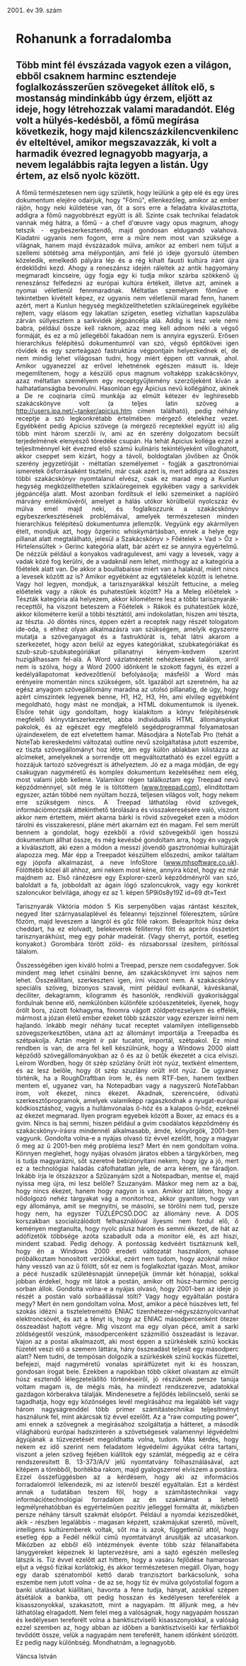 2001. év 39. szám

<style> 
    p { text-align: justify; } 
</style>

# Rohanunk a forradalomba

## Több mint fél évszázada vagyok ezen a világon, ebből csaknem harminc esztendeje foglalkozásszerűen szövegeket állítok elő, s mostanság mindinkább úgy érzem, eljött az ideje, hogy létrehozzak valami maradandót. Elég volt a hülyés-kedésből, a főmű megírása következik, hogy majd kilencszázkilencvenkilenc év elteltével, amikor megszavazzák, ki volt a harmadik évezred legnagyobb magyarja, a nevem legalábbis rajta legyen a listán. Úgy értem, az első nyolc között.

A főmű természetesen nem úgy születik, hogy leülünk a gép elé és egy üres dokumentum elejére odaírjuk, hogy "Főmű", ellenkezőleg, amikor az ember rájön, hogy neki küldetése van, őt a sors erre a feladatra kiválasztotta, addigra a főmű nagyobbrészt együtt is áll. Szinte csak technikai feladatok vannak még hátra, a főmű - a chef d'œuvre vagy opus magnum, ahogy tetszik - egybeszerkesztendő, majd gondosan eldugandó valahová.
Kiadatni ugyanis nem fogom, erre a műre nem most van szüksége a világnak, hanem majd évszázadok múlva, amikor az emberi nem túljut a szellemi sötétség ama mélypontján, ami felé jó ideje gyorsuló ütemben közeledik, emelkedő pályára lép és a rég kihalt fausti kultúra iránt újra érdeklődni kezd. Ahogy a reneszánsz idején ráleltek az antik hagyomány megmaradt kincseire, úgy fogja egy ki tudja mikor szárba szökkenő új reneszánsz felfedezni az európai kultúra értékeit, illetve azt, aminek a nyomai véletlenül fennmaradnak. Méltatlan személyem főműve e tekintetben kivételt képez, ez ugyanis nem véletlenül marad fenn, hanem azért, mert a Kunlun hegység megközelíthetetlen sziklaüregeinek egyikébe rejtem, vagy elásom egy lakatlan szigeten, esetleg vízhatlan kapszulába zárván süllyesztem a sarkvidék jégpáncélja alá.
Addig is lesz vele némi babra, például össze kell raknom, azaz meg kell adnom néki a végső formáját, és ez a mű jellegéből fakadóan nem is annyira egyszerű. Erősen hierarchikus felépítésű dokumentumról van szó, végső építőkövei igen rövidek és egy szerteágazó fastruktúra végpontjain helyezkednek el, de nem mindig lehet világosan tudni, hogy miért éppen ott vannak, ahol. Amikor ugyanezzel az erővel lehetnének egészen másutt is.
Ideje megemlítenem, hogy a készülő opus magnum voltaképp szakácskönyv, azaz méltatlan személyem egy receptgyűjtemény szerzőjeként kíván a halhatatlanságba bevonulni. Hasonlóan egy Apicius nevű kollégához, akinek a De re coqinaria című munkája az elmúlt kétezer év leghíresebb szakácskönyve volt (a teljes latin szöveg a http://users.ipa.net/~tanker/apicius.htm címen található), pedig néhány receptje a szó legkonkrétabb értelmében mérgező ételekhez vezet. Egyébként pedig Apicius szövege (a mérgező receptekkel együtt is) alig több mint három szerzői ív, ami az én szerény dolgozatom becsült terjedelmének elenyésző töredéke csupán. Ha tehát Apicius kolléga ezzel a teljesítménnyel két évezred első számú kulináris tekintélyeként villoghatott, akkor cseppet sem kizárt, hogy a távoli, boldogtalan jövőben az Önök szerény jegyzetíróját - méltatlan személyemet - fogják a gasztronómiai ismeretek ősforrásaként tisztelni, már csak azért is, mert addigra az összes többi szakácskönyv nyomtalanul elvész, csak ez marad meg a Kunlun hegység megközelíthetetlen sziklaüregeinek egyikében vagy a sarkvidék jégpáncélja alatt.
Most azonban fordítsuk el lelki szemeinket a naplóíró márvány emlékművéről, amelyet a hálás utókor körülbelül nyolcszáz év múlva emel majd neki, és foglalkozzunk a szakácskönyv egybeszerkesztésének problémáival, amelyek természetesen minden hierarchikus felépítésű dokumentumra jellemzők. Vegyünk egy akármilyen ételt, mondjuk azt, hogy őzgerinc whiskymártásban, ennek a helye egy pillanat alatt megtalálható, jelesül a Szakácskönyv > Főételek > Vad > Őz > Hirtelensültek > Gerinc kategória alatt, bár azért ez se annyira egyértelmű. De nézzük például a konyakos vadragulevest, ami vagy a levesek, vagy a vadak közé fog kerülni, de a vadaknál nem lehet, minthogy az a kategória a főételek alatt van. De akkor a bouillabaisse miért van a halaknál, miért nincs a levesek között az is? Amikor egyébként az egytálételek között is lehetne. Vagy hol legyen, mondjuk, a tarisznyarákkal készült fettucine, a meleg előételek vagy a rákok és puhatestűek között? Ha a Meleg előételek > Tészták kategória alá helyezem, akkor kilométerre lesz a többi tarisznyarák-recepttől, ha viszont beteszem a Főételek > Rákok és puhatestűek közé, akkor kilométerre kerül a többi tésztától, ami indokolatlan, hiszen ami tészta, az tészta.
Jó döntés nincs, éppen ezért a receptek nagy részét tologatom ide-oda, s ehhez olyan alkalmazásra van szükségem, amelyik egyszerre mutatja a szöveganyagot és a fastruktúrát is, tehát látni akarom a szerkezetet, hogy azon belül az egyes kategóriákat, szubkategóriákat és szub-szub-szubkategóriákat pillanatnyi kényem-kedvem szerint huzigálhassam fel-alá. A Word vázlatnézetét nehézkesnek találom, arról nem is szólva, hogy a Word 2000 időnként le szokott fagyni, és ezzel a kedélyállapotomat kedvezőtlenül befolyásolja; másfelől a Word más erényeire momentán nincs szükségem, sőt. Igazából azt szeretném, ha az egész anyagom szövegállomány maradna az utolsó pillanatig, de úgy, hogy azért címszintek legyenek benne, H1, H2, H3, Hn, ami elvileg egyébként megoldható, hogy mást ne mondjak, a HTML dokumentumok is ilyenek.
Elsőre tehát úgy gondoltam, hogy kialakítom a könyv felépítésének megfelelő könyvtárszerkezetet, abba individuális HTML állományokat pakolok, és az egészet egy megfelelő segédprogrammal folyamatosan újraindexelem, de ezt elvetettem hamar. Másodjára a NoteTab Pro (tehát a NoteTab kereskedelmi változata) outline nevű szolgáltatása jutott eszembe, ez tiszta szövegállományt hoz létre, ám egy külön ablakban kilistázza az alcímeket, amelyeknek a sorrendje ott megváltoztatható és ezzel együtt a hozzájuk tartozó szövegrészt is áthelyeztem. Jó ez a maga módján, de egy csakugyan nagyméretű és komplex dokumentum kezeléséhez nem elég, most valami jobb kellene.
Valamikor régen találkoztam egy Treepad nevű képződménnyel, sőt még le is töltöttem (www.treepad.com), elindítottam egyszer, aztán többé nem nyúltam hozzá, teljesen világos volt, hogy nekem erre szükségem nincs. A Treepad láthatólag rövid szövegek, információmorzsák áttekinthető tárolására és visszakeresésére való, viszont akkor nem értettem, miért akarna bárki is rövid szövegeket ezen a módon tárolni és visszakeresni, pláne mért akarnám ezt én magam. Fel sem merült bennem a gondolat, hogy ezekből a rövid szövegekből igen hosszú dokumentum állhat össze, és még kevésbé gondoltam arra, hogy én vagyok a kiválasztott, aki ezen a módon a messzi jövendő gasztronómiai kultúráját alapozza meg.
Már épp a Treepadot készültem előszedni, amikor találtam egy jópofa alkalmazást, a neve InfoStore (www.mhsoftware.co.uk). Fölöttébb közel áll ahhoz, ami nekem most kéne, annyira közel, hogy ez már majdnem az. Első ránézésre egy Explorer-szerű képződményről van szó, baloldalt a fa, jobboldalt az ágain lógó szaloncukrok, vagy egy konkrét szaloncukor belvilága, ahogy ez az 1. képen
5P9i0s8y19Z
id=69
dt=Text

Tarisznyarák Viktória módon
5
Kis serpenyőben vajas rántást készítek, negyed liter szárnyasalaplével és feleannyi tejszínnel föleresztem, sűrűre főzöm, majd leveszem a lángról és gőz fölé rakom. Beleaprítok húsz deka cheddart, ha ez elolvadt, belekeverek félliternyi főtt és apróra összetört tarisznyarákhúst, meg egy pohár madeirát. (Vagy sherryt, portóit, esetleg konyakot.) Gorombára törött zöld- és rózsaborssal ízesítem, pirítóssal tálalom.


Összességében igen kiváló holmi a Treepad, persze nem csodafegyver. Sok mindent meg lehet csinálni benne, ám szakácskönyvet írni sajnos nem lehet. Összeállítani, szerkeszteni igen, írni viszont nem. A szakácskönyv speciális szöveg, bizonyos szavak, mint például evőkanál, kávéskanál, deciliter, dekagramm, kilogramm és hasonlók, rendkívüli gyakorisággal fordulnak benne elő, nemkülönben különféle szóösszetételek, ilyenek, hogy őrölt bors, zúzott fokhagyma, finomra vágott zöldpetrezselyem és effélék, mármost a józan életű ember ezeket több százszor vagy ezerszer leírni nem hajlandó. Inkább megír néhány tucat receptet valamilyen intelligensebb szövegszerkesztőben, utána azt az állományt importálja a Treepadba és szétpakolja. Aztán megint ír pár tucatot, importál, szétpakol.
Ez mind rendben is van, de arra fel kell készülnünk, hogy a Windows 2000 alatt képződő szövegállományokban az ő és az ű betűk ékezetét a cica elviszi. Leírom Wordben, hogy öt szép szűzlány őrült írót nyúz, textként elmentem, és az lesz belőle, hogy öt szép szuzlány orült írót nyúz. De ugyanez történik, ha a RoughDraftban írom le, és nem RTF-ben, hanem textben mentem el, ugyanez van, ha Notepadban vagy a nagyszerű NoteTabban írom, volt ékezet, nincs ékezet. Akadnak, szerencsére, ódivatú szerkesztőprogramok, amelyek valamiképp ragaszkodnak a nyugat-európai kódkiosztáshoz, vagyis a hullámvonalas ő-höz és a kalapos ű-höz, ezeknél az ékezet megmarad. Ilyen program egyebek között a Boxer, az emacs és a gvim. Nincs is baj semmi, hiszen például a gvim csodálatos képződmény és szakácskönyv-írásra mindennél alkalmasabb, ámde, könyörgök, 2001-ben vagyunk.
Gondolta volna-e a nyájas olvasó tíz évvel ezelőtt, hogy a magyar ő meg az ű 2001-ben még probléma lesz?
Mert én nem gondoltam volna.
Könnyen meglehet, hogy nyájas olvasóm járatos ebben a tárgykörben, meg is tudja magyarázni, sőt szeretné bebizonyítani nekem, hogy így a jó, mert ez a technológiai haladás cáfolhatatlan jele, de arra kérem, ne fáradjon. Inkább írja le ötszázszor a Szűzanyám szót a Notepadban, mentse el, majd nyissa meg újra, mi lesz belőle? Szuzanyám.
Máskor meg nem az a baj, hogy nincs ékezet, hanem hogy nagyon is van. Amikor azt látom, hogy a nődolgozó nehéz tárgyakat vág a monitorhoz, akkor gyanítom, hogy van egy állománya, amit se megnyitni, se másolni, se törölni nem tud, persze hogy nem, ha egyszer TÛZLÉPCSŐ.DOC az állomány neve. A DOS korszakban szocializálódott felhasználóval ilyesmi nem fordul elő, ő keményen megtanulta, hogy nyolc plusz három és semmi ékezet, de hát az adófizetők többsége azóta szabadult oda a monitor elé, és azt hiszi, mindent szabad. Pedig dehogy.
A pontosság kedvéért tisztáznunk kell, hogy én a Windows 2000 eredeti változatát használom, sohase próbálkoztam honosított verziókkal, ezért nem tudom, hogy azoknál mikor hány vessző van az ű fölött, sőt ez nem is foglalkoztat igazán.
Most, amikor a pécé huszadik születésnapját ünnepeljük (immár két hónapja), sokkal jobban érdekel, hogy mit látok a postán, amikor ott húsz-harminc percig sorban állok.
Gondolta volna-e a nyájas olvasó, hogy 2001-ben az ideje jó részét a postán való sorbaállással tölti? Vagy hogy egyáltalán postára megy?
Mert én nem gondoltam volna.
Most, amikor a pécé húszéves lett, fel szokás idézni a tiszteletreméltó ENIAC tizenhétezer-négyszáznyolcvanhat elektroncsövét, és azt a tényt is, hogy az ENIAC másodpercenként ötezer összeadást hajtott végre. Míg viszont ma egy olyan pécé, amit a sarki zöldségestől veszünk, másodpercenként százmillió összeadást is lezavar.
Vajon az a postai alkalmazott, aki most éppen a szürkéskék színű kockás füzetét veszi elő a szemem láttára, hány összeadást teljesít egy másodperc alatt?
Nem tudni, de tempósan dolgozik a szürkéskék színű kockás füzettel, befejezi, majd nagyméretű vonalas spirálfüzetet nyit ki és hosszan, gondosan írogat bele.
Ezekben a napokban több cikket olvastam az elmúlt húsz esztendő lélegzetelállító történéseiről, jó részüknek persze tanúja voltam magam is, de mégis más, ha mindezt rendszerezve, adatokkal gazdagon körberakva tálalják. Mindenesetre a fejlődés lebilincselő, senki se tagadhatja, hogy egy közönséges levél megírásához ma legalább két vagy három nagyságrenddel több primer számítástechnikai teljesítményt használunk fel, mint akárcsak tíz évvel ezelőtt. Az a "raw computing power", ami ennek a szövegnek a megírásához szolgáltatja a hátteret, a második világháború európai hadszínterén a szövetségesek valamennyi légvédelmi ágyújának a tűzvezetését megoldhatta volna, tudom.
Más kérdés, hogy nekem ez idő szerint nem feladatom légvédelmi ágyúkat célra tartani, viszont a jelen szöveg fejében kiállítok egy számlát, mégpedig az e célra rendszeresített B. 13-373/A/V jelű nyomtatvány fölhasználásával, azt kitépem a tömbből, borítékba rakom, majd gyalogszerrel elviszem a postára.
Ezzel összefüggésben az a kérdésem, hogy aki az információs forradalomról lelkendezik, mi az istenről beszél egyáltalán.
Ezt a kérdést annak a tudatában teszem föl, hogy a számítástechnikai vagy információtechnológiai forradalom az én szakmámat a lehető legmélyrehatóbban és egyértelműen pozitív jelleggel formálta át, miközben persze néhány társult szakmát elsöpört. Például a nyomdai kéziszedőkét, akik - részben legalábbis - magasan képzett, szakmájukat szerető, művelt, intelligens kultúremberek voltak, sőt ma is azok, függetlenül attól, hogy esetleg épp a Fedél nélkül című nyomtatványt árusítják az utcasarkon. Miközben az ebből élő intézmények évente több száz félanalfabéta lánygyereket képeznek ki laptervezésre, ami a sajtó egészén mellesleg látszik is.
Tíz évvel ezelőtt azt hittem, hogy a vasáru fejlődése hamarosan eljut a végső fizikai korlátokig, és akkor természetesen megáll. Olyan, hogy egy darab szénatomból kettő darab tranzisztort barkácsolunk, soha eszembe nem jutott volna - de az se, hogy tíz év múlva golyóstollal fogom a banki utalásokat kiállítani, havonta a fene tudja, hányat, azokkal szépen átsétálok a bankba, ott pedig hosszan és kedélyesen tereferélek a kisasszonyokkal, szakasztott, mint a nagyapám.
Itt álljunk meg, a hév láthatólag elragadott. Nem felel meg a valóságnak, hogy nagyapám hosszan és kedélyesen tereferélt volna a banktisztviselő kisasszonyokkal, a valóság ezzel szemben az, hogy abban az időben a banktisztviselői kar férfiakból tevődött össze, velük a nagyapám nem tereferélt, hanem időnként sörözött. Ez pedig nagy különbség.
Mondhatnám, a legnagyobb.

Váncsa István